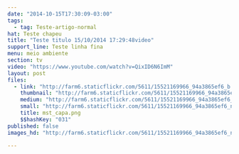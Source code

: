 ```yaml
---
date: "2014-10-15T17:30:09-03:00"
tags:
  - tag: Teste-artigo-normal
hat: Teste chapeu
title: "Teste titulo 15/10/2014 17:29:48video"
support_line: Teste linha fina
menu: meio ambiente
section: tv
video: "https://www.youtube.com/watch?v=QixID6N6ImM"
layout: post
files:
  - link: "http://farm6.staticflickr.com/5611/15521169966_94a3865ef6_b.jpg"
    thumbnail: "http://farm6.staticflickr.com/5611/15521169966_94a3865ef6_t.jpg"
    medium: "http://farm6.staticflickr.com/5611/15521169966_94a3865ef6_z.jpg"
    small: "http://farm6.staticflickr.com/5611/15521169966_94a3865ef6_n.jpg"
    title: mst_capa.png
    $$hashKey: "031"
published: false
images_hd: "http://farm6.staticflickr.com/5611/15521169966_94a3865ef6_n.jpg"

---
```


